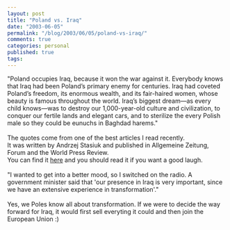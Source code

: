 ```yaml
---
layout: post
title: "Poland vs. Iraq"
date: "2003-06-05"
permalink: "/blog/2003/06/05/poland-vs-iraq/"
comments: true
categories: personal
published: true
tags: 
---
```


"Poland occupies Iraq, because it won the war against it. Everybody knows that Iraq had been Poland&#8217;s primary enemy for centuries. Iraq had coveted Poland&#8217;s freedom, its enormous wealth, and its fair-haired women, whose beauty is famous throughout the world. Iraq&#8217;s biggest dream&#8212;as every child knows&#8212;was to destroy our 1,000-year-old culture and civilization, to conquer our fertile lands and elegant cars, and to sterilize the every Polish male so they could be eunuchs in Baghdad harems."<br /><br />The quotes come from one of the best articles I read recently. <br />It was written by Andrzej Stasiuk and published in  Allgemeine Zeitung, Forum and the World Press Review.<br />You can find it <a href="http://www.worldpress.org/Europe/1130.cfm">here</a> and you should read it if you want a good laugh.<br /><br />"I wanted to get into a better mood, so I switched on the radio. A government minister said that 'our presence in Iraq is very important, since we have an extensive experience in transformation'."<br /><br />Yes, we Poles know all about transformation. If we were to decide the way forward for Iraq, it would first sell everyting it could and then join the European Union :)